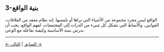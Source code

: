 ## 3-بنية الواقع

الواقع ليس مجرد مجموعة من الأشياء التي نراها أو نلمسها. إنه نظام معقد من العلاقات، القوانين، والأنماط التي تشكل كل شيء من الذرات إلى المجتمعات. لفهم الواقع، يجب أن ندرس بنيته الأساسية وكيفية تفاعله مع الوعي.

---
<div class="navigation-links">
<a href="02_سؤال_الوجود.md" class="nav-link prev-link">← السابق</a> | <a href="04_دور_الوعي.md" class="nav-link next-link">التالي →</a>
</div>
